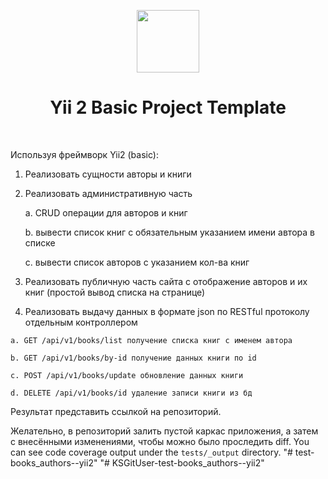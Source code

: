 <p align="center">
    <a href="https://github.com/yiisoft" target="_blank">
        <img src="https://avatars0.githubusercontent.com/u/993323" height="100px">
    </a>
    <h1 align="center">Yii 2 Basic Project Template</h1>
    <br>
</p>

Используя фреймворк Yii2 (basic):

1. Реализовать сущности авторы и книги

2. Реализовать административную часть

    a. CRUD операции для авторов и книг

    b. вывести список книг с обязательным указанием имени автора в списке

    c. вывести список авторов с указанием кол-ва книг

3.    Реализовать публичную часть сайта с отображение авторов и их книг (простой вывод списка на странице)

4.    Реализовать выдачу данных в формате json по RESTful протоколу отдельным контроллером

    a. GET /api/v1/books/list получение списка книг с именем автора

    b. GET /api/v1/books/by-id получение данных книги по id

    c. POST /api/v1/books/update обновление данных книги

    d. DELETE /api/v1/books/id удаление записи книги из бд

 

Результат представить ссылкой на репозиторий.

Желательно, в репозиторий залить пустой каркас приложения, а затем с внесёнными изменениями, чтобы можно было проследить diff.
You can see code coverage output under the `tests/_output` directory.
"# test-books_authors--yii2" 
"# KSGitUser-test-books_authors--yii2" 
